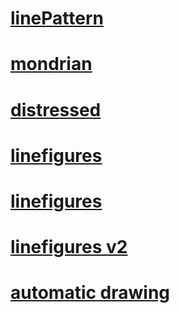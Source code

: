 # [linePattern](https://felixhassemer.github.io/presentation/linePattern/)

# [mondrian](https://felixhassemer.github.io/presentation/mondrian/)

# [distressed](https://felixhassemer.github.io/presentation/distressed/)

# [linefigures](https://felixhassemer.github.io/presentation/linefigures/)

# [linefigures](https://felixhassemer.github.io/presentation/linefigures/)

# [linefigures v2](https://felixhassemer.github.io/presentation/linefigures_v2/)

# [automatic drawing](https://felixhassemer.github.io/presentation/autodrawing/)
